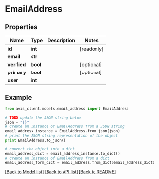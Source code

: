 # EmailAddress


## Properties

Name | Type | Description | Notes
------------ | ------------- | ------------- | -------------
**id** | **int** |  | [readonly]
**email** | **str** |  |
**verified** | **bool** |  | [optional]
**primary** | **bool** |  | [optional]
**user** | **int** |  |

## Example

```python
from avis_client.models.email_address import EmailAddress

# TODO update the JSON string below
json = "{}"
# create an instance of EmailAddress from a JSON string
email_address_instance = EmailAddress.from_json(json)
# print the JSON string representation of the object
print EmailAddress.to_json()

# convert the object into a dict
email_address_dict = email_address_instance.to_dict()
# create an instance of EmailAddress from a dict
email_address_form_dict = email_address.from_dict(email_address_dict)
```
[[Back to Model list]](../#documentation-for-models) [[Back to API list]](../#documentation-for-api-endpoints) [[Back to README]](../)

